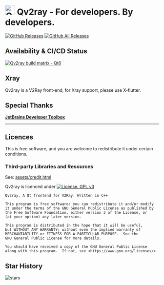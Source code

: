# <img width="32" src="assets/icons/qv2ray.png" alt="Qv2ray"/> Qv2ray - For developers. By developers.

[![GitHub Releases](https://img.shields.io/github/downloads/Shadowsocks-NET/Qv2ray/latest/total?style=flat-square&logo=github)](https://github.com/Shadowsocks-NET/Qv2ray/releases)
[![GitHub All Releases](https://img.shields.io/github/downloads/Shadowsocks-NET/Qv2ray/total?label=downloads-total&logo=github&style=flat-square)](https://github.com/Shadowsocks-NET/Qv2ray/releases)

## Availability & CI/CD Status

[![Qv2ray build matrix - Qt6](https://github.com/Shadowsocks-NET/Qv2ray/actions/workflows/build-qv2ray-qt6.yml/badge.svg)](https://github.com/Shadowsocks-NET/Qv2ray/actions/workflows/build-qv2ray-qt6.yml)

## Xray

Qv2ray is a V2Ray front-end, for Xray support, please use X-flutter.

## Special Thanks

**[JetBrains Developer Toolbox](https://www.jetbrains.com/?from=Qv2ray)**

-------------------------------

## Licences

This is free software, and you are welcome to redistribute it under certain conditions.

### Third-party Libraries and Resources
See: [assets/credit.html](assets/credit.html)

Qv2ray is licenced under [![License: GPL v3](https://img.shields.io/badge/License-GPL%20v3-blue.svg)](https://www.gnu.org/licenses/gpl-3.0)

```
Qv2ray, A Qt frontend for V2Ray. Written in C++

This program is free software: you can redistribute it and/or modify
it under the terms of the GNU General Public License as published by
the Free Software Foundation, either version 3 of the License, or
(at your option) any later version.

This program is distributed in the hope that it will be useful,
but WITHOUT ANY WARRANTY; without even the implied warranty of
MERCHANTABILITY or FITNESS FOR A PARTICULAR PURPOSE.  See the
GNU General Public License for more details.

You should have received a copy of the GNU General Public License
along with this program.  If not, see <https://www.gnu.org/licenses/>.
```
## Star History

![stars](https://starchart.cc/Shadowsocks-NET/Qv2ray.svg)
